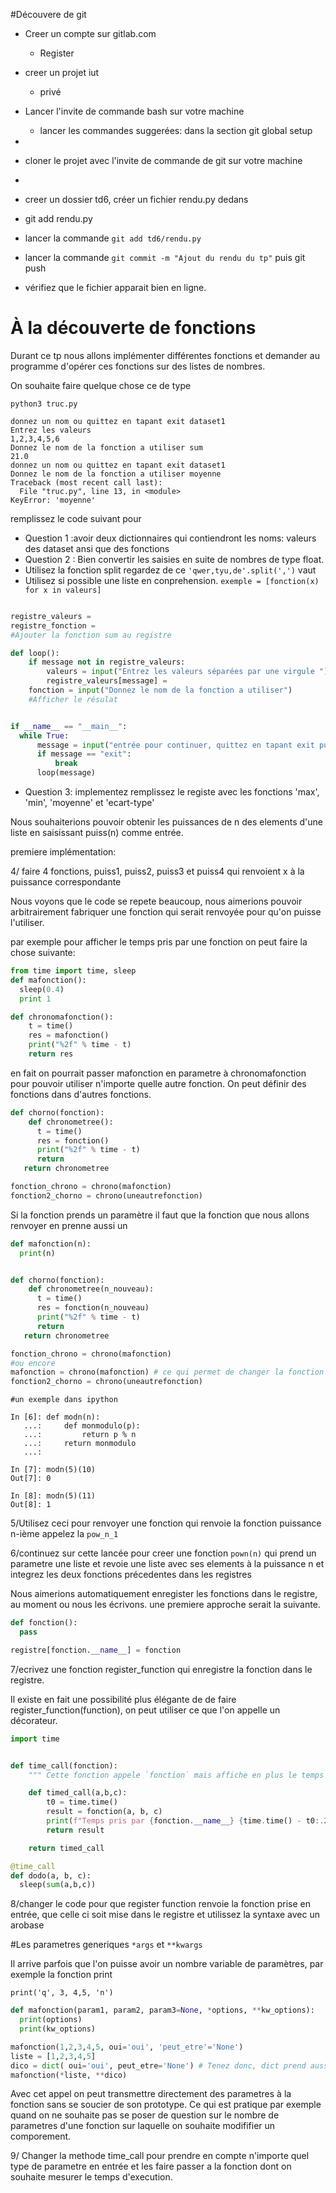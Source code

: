 #Découvere de git


  - Creer un compte sur gitlab.com
    - Register
  - creer un projet iut
    - privé
  - Lancer l'invite de commande bash sur votre machine
    -  lancer les commandes suggerées: dans la section git global setup
  -
  - cloner le projet avec l'invite de commande de git sur votre machine
  -
  - creer un dossier td6, créer un fichier rendu.py dedans
  - git add rendu.py

  - lancer la commande `git add td6/rendu.py`
  - lancer la commande `git commit -m "Ajout du rendu du tp"` puis git push
  - vérifiez que le fichier apparait bien en ligne.

# À la découverte de fonctions

Durant ce tp nous allons implémenter différentes fonctions et demander
au programme d'opérer ces fonctions sur des listes de nombres.

On souhaite faire quelque chose ce de type

```
python3 truc.py

donnez un nom ou quittez en tapant exit dataset1
Entrez les valeurs
1,2,3,4,5,6
Donnez le nom de la fonction a utiliser sum
21.0
donnez un nom ou quittez en tapant exit dataset1
Donnez le nom de la fonction a utiliser moyenne
Traceback (most recent call last):
  File "truc.py", line 13, in <module>
KeyError: 'moyenne'

```


remplissez le code suivant pour
  - Question  1 :avoir deux dictionnaires qui contiendront les noms: valeurs des dataset ansi que des fonctions
  - Question 2 : Bien convertir les saisies en suite de nombres de type float.
  - Utilisez la fonction split  regardez de ce `'qwer,tyu,de'.split(',')` vaut
  - Utilisez si possible une liste en conprehension. `exemple = [fonction(x) for x in valeurs]`


```python

registre_valeurs =
registre_fonction =
#Ajouter la fonction sum au registre

def loop():
    if message not in registre_valeurs:
        valeurs = input("Entrez les valeurs séparées par une virgule ")
        registre_valeurs[message] =
    fonction = input("Donnez le nom de la fonction a utiliser")
    #Afficher le résulat


if __name__ == "__main__":
  while True:
      message = input("entrée pour continuer, quittez en tapant exit puis entrée ")
      if message == "exit":
          break
      loop(message)

```

  - Question 3: implementez remplissez le registe avec les fonctions 'max', 'min', 'moyenne' et 'ecart-type'


Nous souhaiterions pouvoir obtenir les puissances de n des elements d'une liste en saisissant puiss(n)
comme entrée.


premiere implémentation:


4/ faire 4 fonctions, puiss1, puiss2, puiss3 et puiss4 qui renvoient x à la puissance correspondante

Nous voyons que le code se repete beaucoup, nous aimerions pouvoir arbitrairement fabriquer une fonction qui serait renvoyée pour qu'on puisse l'utiliser.

par exemple pour afficher le temps pris par une fonction on peut faire la chose suivante:

```python
from time import time, sleep
def mafonction():
  sleep(0.4)
  print 1

def chronomafonction():
    t = time()
    res = mafonction()
    print("%2f" % time - t)
    return res
```
en fait on pourrait passer mafonction en parametre à chronomafonction pour pouvoir utiliser
n'importe quelle autre fonction. On peut définir des fonctions dans d'autres fonctions.


```python
def chorno(fonction):
    def chronometree():
      t = time()
      res = fonction()
      print("%2f" % time - t)
      return
   return chronometree

fonction_chrono = chrono(mafonction)
fonction2_chorno = chrono(uneautrefonction)

```

Si la fonction prends un paramètre il faut que la fonction que nous allons renvoyer en prenne aussi un

```python
def mafonction(n):
  print(n)


def chorno(fonction):
    def chronometree(n_nouveau):
      t = time()
      res = fonction(n_nouveau)
      print("%2f" % time - t)
      return
   return chronometree

fonction_chrono = chrono(mafonction)
#ou encore
mafonction = chrono(mafonction) # ce qui permet de changer la fonction utilisée a chaque appel dans notre code
fonction2_chorno = chrono(uneautrefonction)

```

```
#un exemple dans ipython

In [6]: def modn(n):
   ...:     def monmodulo(p):
   ...:         return p % n
   ...:     return monmodulo
   ...:

In [7]: modn(5)(10)
Out[7]: 0

In [8]: modn(5)(11)
Out[8]: 1

```

5/Utilisez ceci pour renvoyer une fonction qui renvoie la fonction puissance n-ième
appelez la `pow_n_1`

6/continuez sur cette lancée pour creer une fonction `pown(n)` qui prend un parametre une liste et revoie une liste avec ses elements à la puissance n et integrez les deux fonctions précedentes dans les registres

Nous aimerions automatiquement enregister les fonctions dans le registre, au moment ou nous les écrivons.
une premiere approche serait la suivante.

``` python
def fonction():
  pass

registre[fonction.__name__] = fonction
```

7/ecrivez une fonction register_function qui enregistre la fonction dans le registre.

Il existe en fait une possibilité plus élégante de de faire register_function(function), on peut utiliser ce que l'on appelle un décorateur.

``` python
import time


def time_call(fonction):
    """ Cette fonction appele `fonction` mais affiche en plus le temps pris """

    def timed_call(a,b,c):
        t0 = time.time()
        result = fonction(a, b, c)
        print(f"Temps pris par {fonction.__name__} {time.time() - t0:.2f}")
        return result

    return timed_call

@time_call
def dodo(a, b, c):
  sleep(sum(a,b,c))

```

8/changer le code pour que register function renvoie la fonction prise en entrée, que celle ci soit
mise dans le registre et utilissez la syntaxe avec un arobase

#Les parametres generiques `*args` et `**kwargs`

Il arrive parfois que l'on puisse avoir un nombre variable de paramètres, par exemple la fonction print
```
print('q', 3, 4,5, 'n')
```


```python
def mafonction(param1, param2, param3=None, *options, **kw_options):
  print(options)
  print(kw_options)

mafonction(1,2,3,4,5, oui='oui', 'peut_etre'='None')
liste = [1,2,3,4,5]
dico = dict( oui='oui', peut_etre='None') # Tenez donc, dict prend aussi un nombre variable de parametres nommes
mafonction(*liste, **dico)

```

Avec cet appel on peut transmettre directement des parametres à la fonction sans se soucier de son prototype.
Ce qui est pratique par exemple quand on ne souhaite pas se poser de question sur le nombre de parametres d'une fonction sur laquelle on souhaite modififier un comporement.

9/ Changer la methode time_call pour prendre en compte n'importe quel type de parametre en entrée et les faire passer a la fonction dont on souhaite mesurer le temps d'execution.



